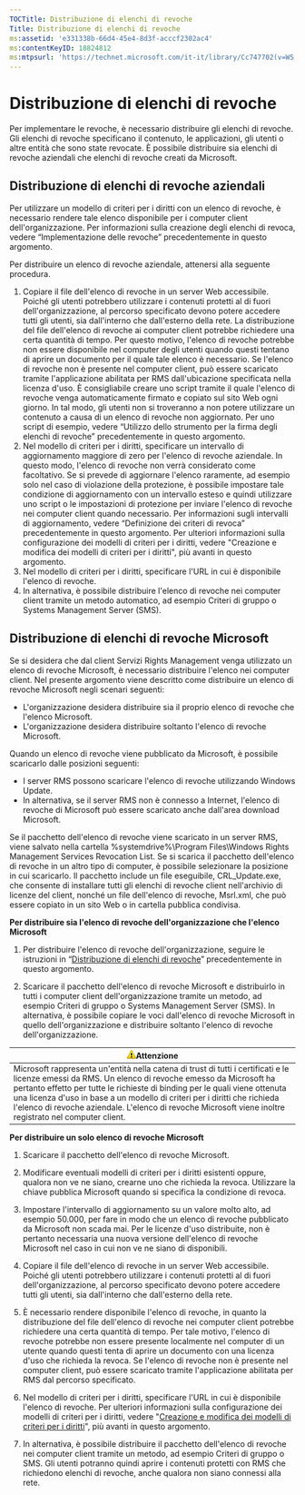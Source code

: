 ```yaml
---
TOCTitle: Distribuzione di elenchi di revoche
Title: Distribuzione di elenchi di revoche
ms:assetid: 'e331338b-66d4-45e4-8d3f-acccf2302ac4'
ms:contentKeyID: 18824812
ms:mtpsurl: 'https://technet.microsoft.com/it-it/library/Cc747702(v=WS.10)'
---
```


Distribuzione di elenchi di revoche
===================================

Per implementare le revoche, è necessario distribuire gli elenchi di revoche. Gli elenchi di revoche specificano il contenuto, le applicazioni, gli utenti o altre entità che sono state revocate. È possibile distribuire sia elenchi di revoche aziendali che elenchi di revoche creati da Microsoft.

Distribuzione di elenchi di revoche aziendali
---------------------------------------------

Per utilizzare un modello di criteri per i diritti con un elenco di revoche, è necessario rendere tale elenco disponibile per i computer client dell'organizzazione. Per informazioni sulla creazione degli elenchi di revoca, vedere “Implementazione delle revoche” precedentemente in questo argomento.

Per distribuire un elenco di revoche aziendale, attenersi alla seguente procedura.

1.  Copiare il file dell'elenco di revoche in un server Web accessibile. Poiché gli utenti potrebbero utilizzare i contenuti protetti al di fuori dell'organizzazione, al percorso specificato devono potere accedere tutti gli utenti, sia dall'interno che dall'esterno della rete.
    La distribuzione del file dell'elenco di revoche ai computer client potrebbe richiedere una certa quantità di tempo. Per questo motivo, l'elenco di revoche potrebbe non essere disponibile nel computer degli utenti quando questi tentano di aprire un documento per il quale tale elenco è necessario. Se l'elenco di revoche non è presente nel computer client, può essere scaricato tramite l'applicazione abilitata per RMS dall'ubicazione specificata nella licenza d'uso.
    È consigliabile creare uno script tramite il quale l'elenco di revoche venga automaticamente firmato e copiato sul sito Web ogni giorno. In tal modo, gli utenti non si troveranno a non potere utilizzare un contenuto a causa di un elenco di revoche non aggiornato. Per uno script di esempio, vedere “Utilizzo dello strumento per la firma degli elenchi di revoche” precedentemente in questo argomento.
2.  Nel modello di criteri per i diritti, specificare un intervallo di aggiornamento maggiore di zero per l'elenco di revoche aziendale. In questo modo, l'elenco di revoche non verrà considerato come facoltativo. Se si prevede di aggiornare l'elenco raramente, ad esempio solo nel caso di violazione della protezione, è possibile impostare tale condizione di aggiornamento con un intervallo esteso e quindi utilizzare uno script o le impostazioni di protezione per inviare l'elenco di revoche nei computer client quando necessario. Per informazioni sugli intervalli di aggiornamento, vedere “Definizione dei criteri di revoca” precedentemente in questo argomento. Per ulteriori informazioni sulla configurazione dei modelli di criteri per i diritti, vedere "Creazione e modifica dei modelli di criteri per i diritti", più avanti in questo argomento.
3.  Nel modello di criteri per i diritti, specificare l'URL in cui è disponibile l'elenco di revoche.
4.  In alternativa, è possibile distribuire l'elenco di revoche nei computer client tramite un metodo automatico, ad esempio Criteri di gruppo o Systems Management Server (SMS).

Distribuzione di elenchi di revoche Microsoft
---------------------------------------------

Se si desidera che dal client Servizi Rights Management venga utilizzato un elenco di revoche Microsoft, è necessario distribuire l'elenco nei computer client. Nel presente argomento viene descritto come distribuire un elenco di revoche Microsoft negli scenari seguenti:

-   L'organizzazione desidera distribuire sia il proprio elenco di revoche che l'elenco Microsoft.
-   L'organizzazione desidera distribuire soltanto l'elenco di revoche Microsoft.

Quando un elenco di revoche viene pubblicato da Microsoft, è possibile scaricarlo dalle posizioni seguenti:

-   I server RMS possono scaricare l'elenco di revoche utilizzando Windows Update.
-   In alternativa, se il server RMS non è connesso a Internet, l'elenco di revoche di Microsoft può essere scaricato anche dall'area download Microsoft.

Se il pacchetto dell'elenco di revoche viene scaricato in un server RMS, viene salvato nella cartella %systemdrive%\\Program Files\\Windows Rights Management Services Revocation List. Se si scarica il pacchetto dell'elenco di revoche in un altro tipo di computer, è possibile selezionare la posizione in cui scaricarlo. Il pacchetto include un file eseguibile, CRL\_Update.exe, che consente di installare tutti gli elenchi di revoche client nell'archivio di licenze del client, nonché un file dell'elenco di revoche, Msrl.xml, che può essere copiato in un sito Web o in cartella pubblica condivisa.

**Per distribuire sia l'elenco di revoche dell'organizzazione che l'elenco Microsoft**
1.  Per distribuire l'elenco di revoche dell'organizzazione, seguire le istruzioni in “[Distribuzione di elenchi di revoche](https://technet.microsoft.com/e331338b-66d4-45e4-8d3f-acccf2302ac4)” precedentemente in questo argomento.

2.  Scaricare il pacchetto dell'elenco di revoche Microsoft e distribuirlo in tutti i computer client dell'organizzazione tramite un metodo, ad esempio Criteri di gruppo o Systems Management Server (SMS). In alternativa, è possibile copiare le voci dall'elenco di revoche Microsoft in quello dell'organizzazione e distribuire soltanto l'elenco di revoche dell'organizzazione.

| ![](images/Cc747702.Caution(WS.10).gif)Attenzione                                                                                                                                                                                                                                                                                                                                              |
|-----------------------------------------------------------------------------------------------------------------------------------------------------------------------------------------------------------------------------------------------------------------------------------------------------------------------------------------------------------------------------------------------------------------------------|
| Microsoft rappresenta un'entità nella catena di trust di tutti i certificati e le licenze emessi da RMS. Un elenco di revoche emesso da Microsoft ha pertanto effetto per tutte le richieste di binding per le quali viene ottenuta una licenza d'uso in base a un modello di criteri per i diritti che richieda l'elenco di revoche aziendale. L'elenco di revoche Microsoft viene inoltre registrato nel computer client. |

**Per distribuire un solo elenco di revoche Microsoft**
1.  Scaricare il pacchetto dell'elenco di revoche Microsoft.

2.  Modificare eventuali modelli di criteri per i diritti esistenti oppure, qualora non ve ne siano, crearne uno che richieda la revoca. Utilizzare la chiave pubblica Microsoft quando si specifica la condizione di revoca.

3.  Impostare l'intervallo di aggiornamento su un valore molto alto, ad esempio 50.000, per fare in modo che un elenco di revoche pubblicato da Microsoft non scada mai. Per le licenze d'uso distribuite, non è pertanto necessaria una nuova versione dell'elenco di revoche Microsoft nel caso in cui non ve ne siano di disponibili.

4.  Copiare il file dell'elenco di revoche in un server Web accessibile. Poiché gli utenti potrebbero utilizzare i contenuti protetti al di fuori dell'organizzazione, al percorso specificato devono potere accedere tutti gli utenti, sia dall'interno che dall'esterno della rete.

5.  È necessario rendere disponibile l'elenco di revoche, in quanto la distribuzione del file dell'elenco di revoche nei computer client potrebbe richiedere una certa quantità di tempo. Per tale motivo, l'elenco di revoche potrebbe non essere presente localmente nel computer di un utente quando questi tenta di aprire un documento con una licenza d'uso che richieda la revoca. Se l'elenco di revoche non è presente nel computer client, può essere scaricato tramite l'applicazione abilitata per RMS dal percorso specificato.

6.  Nel modello di criteri per i diritti, specificare l'URL in cui è disponibile l'elenco di revoche. Per ulteriori informazioni sulla configurazione dei modelli di criteri per i diritti, vedere "[Creazione e modifica dei modelli di criteri per i diritti](https://technet.microsoft.com/6014176f-ef71-4d29-b3e3-da129c18563d)", più avanti in questo argomento.

7.  In alternativa, è possibile distribuire il pacchetto dell'elenco di revoche nei computer client tramite un metodo, ad esempio Criteri di gruppo o SMS. Gli utenti potranno quindi aprire i contenuti protetti con RMS che richiedono elenchi di revoche, anche qualora non siano connessi alla rete.
